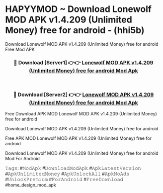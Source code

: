 # HAPYYMOD ~ Download Lonewolf MOD APK v1.4.209 (Unlimited Money) free for android - (hhi5b)
Download Lonewolf MOD APK v1.4.209 (Unlimited Money) free for android Free Mod APK

<div align="center">
<h3>🔴 Download [Server1] 👉👉 <a href="https://apk-comot.site?title=Lonewolf_MOD_APK_v1.4.209_(Unlimited_Money)_free_for_android">Lonewolf MOD APK v1.4.209 (Unlimited Money) free for android Mod Apk</a></h3><br>

<h3>🔴 Download [Server2] 👉👉 <a href="https://apk-comot.site?title=Lonewolf_MOD_APK_v1.4.209_(Unlimited_Money)_free_for_android">Lonewolf MOD APK v1.4.209 (Unlimited Money) free for android Mod Apk</a></h3>
</div>


Free Download APK MOD Lonewolf MOD APK v1.4.209 (Unlimited Money) free for android

Download Lonewolf MOD APK v1.4.209 (Unlimited Money) free for android 

Free APK MOD Lonewolf MOD APK v1.4.209 (Unlimited Money) free for android 

Download Lonewolf MOD APK v1.4.209 (Unlimited Money) free for android Mod For Android

𝚃𝚊𝚐𝚜: #𝙼𝚘𝚍𝙰𝚙𝚔 #𝙳𝚘𝚠𝚗𝚕𝚘𝚊𝚍𝙼𝚘𝚍𝙰𝚙𝚔 #𝙰𝚙𝚔𝙻𝚊𝚝𝚎𝚜𝚝𝚅𝚎𝚛𝚜𝚒𝚘𝚗 #𝙰𝚙𝚔𝚄𝚗𝚕𝚒𝚖𝚒𝚝𝚎𝚍𝙼𝚘𝚗𝚎𝚢 #𝙰𝚙𝚔𝚄𝚗𝚕𝚘𝚌𝚔𝙰𝚕𝚕 #𝙰𝚙𝚔𝙽𝚘𝙰𝚍𝚜 #𝚄𝚗𝚕𝚘𝚌𝚔𝙿𝚛𝚎𝚖𝚒𝚞𝚖 #𝙵𝚘𝚛𝙰𝚗𝚍𝚛𝚘𝚒𝚍 #𝙵𝚛𝚎𝚎𝙳𝚘𝚠𝚗𝚕𝚘𝚊𝚍 #home_design_mod_apk